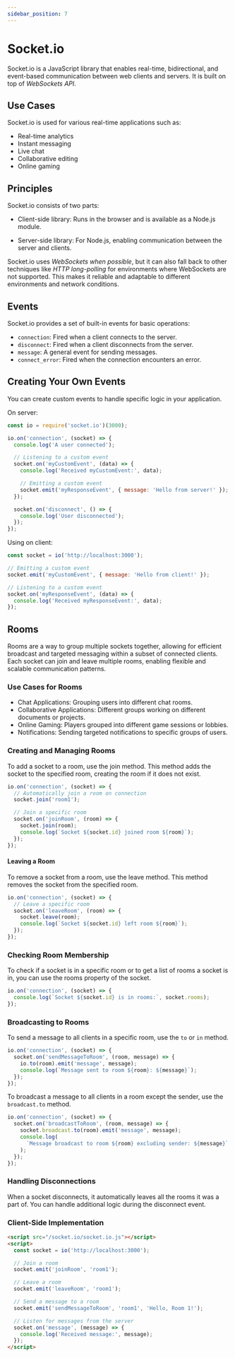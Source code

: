 ```yaml
---
sidebar_position: 7
---
```


# Socket.io

Socket.io is a JavaScript library that enables real-time, bidirectional, and
event-based communication between web clients and servers. It is built on top of
_WebSockets API_.

## Use Cases

Socket.io is used for various real-time applications such as:

- Real-time analytics
- Instant messaging
- Live chat
- Collaborative editing
- Online gaming

## Principles

Socket.io consists of two parts:

- Client-side library: Runs in the browser and is available as a Node.js module.

- Server-side library: For Node.js, enabling communication between the server
  and clients.

Socket.io uses _WebSockets when possible_, but it can also fall back to other
techniques like _HTTP long-polling_ for environments where WebSockets are not
supported. This makes it reliable and adaptable to different environments and
network conditions.

## Events

Socket.io provides a set of built-in events for basic operations:

- `connection`: Fired when a client connects to the server.
- `disconnect`: Fired when a client disconnects from the server.
- `message`: A general event for sending messages.
- `connect_error`: Fired when the connection encounters an error.

## Creating Your Own Events

You can create custom events to handle specific logic in your application.

On server:

```javascript
const io = require('socket.io')(3000);

io.on('connection', (socket) => {
  console.log('A user connected');

  // Listening to a custom event
  socket.on('myCustomEvent', (data) => {
    console.log('Received myCustomEvent:', data);

    // Emitting a custom event
    socket.emit('myResponseEvent', { message: 'Hello from server!' });
  });

  socket.on('disconnect', () => {
    console.log('User disconnected');
  });
});
```

Using on client:

```javascript
const socket = io('http://localhost:3000');

// Emitting a custom event
socket.emit('myCustomEvent', { message: 'Hello from client!' });

// Listening to a custom event
socket.on('myResponseEvent', (data) => {
  console.log('Received myResponseEvent:', data);
});
```

## Rooms

Rooms are a way to group multiple sockets together, allowing for efficient
broadcast and targeted messaging within a subset of connected clients. Each
socket can join and leave multiple rooms, enabling flexible and scalable
communication patterns.

### Use Cases for Rooms

- Chat Applications: Grouping users into different chat rooms.
- Collaborative Applications: Different groups working on different documents or
  projects.
- Online Gaming: Players grouped into different game sessions or lobbies.
- Notifications: Sending targeted notifications to specific groups of users.

### Creating and Managing Rooms

To add a socket to a room, use the join method. This method adds the socket to
the specified room, creating the room if it does not exist.

```javascript
io.on('connection', (socket) => {
  // Automatically join a room on connection
  socket.join('room1');

  // Join a specific room
  socket.on('joinRoom', (room) => {
    socket.join(room);
    console.log(`Socket ${socket.id} joined room ${room}`);
  });
});
```

#### Leaving a Room

To remove a socket from a room, use the leave method. This method removes the
socket from the specified room.

```javascript
io.on('connection', (socket) => {
  // Leave a specific room
  socket.on('leaveRoom', (room) => {
    socket.leave(room);
    console.log(`Socket ${socket.id} left room ${room}`);
  });
});
```

### Checking Room Membership

To check if a socket is in a specific room or to get a list of rooms a socket is
in, you can use the rooms property of the socket.

```javascript
io.on('connection', (socket) => {
  console.log(`Socket ${socket.id} is in rooms:`, socket.rooms);
});
```

### Broadcasting to Rooms

To send a message to all clients in a specific room, use the `to` or `in`
method.

```javascript
io.on('connection', (socket) => {
  socket.on('sendMessageToRoom', (room, message) => {
    io.to(room).emit('message', message);
    console.log(`Message sent to room ${room}: ${message}`);
  });
});
```

To broadcast a message to all clients in a room except the sender, use the
`broadcast.to` method.

```javascript
io.on('connection', (socket) => {
  socket.on('broadcastToRoom', (room, message) => {
    socket.broadcast.to(room).emit('message', message);
    console.log(
      `Message broadcast to room ${room} excluding sender: ${message}`
    );
  });
});
```

### Handling Disconnections

When a socket disconnects, it automatically leaves all the rooms it was a part
of. You can handle additional logic during the disconnect event.

### Client-Side Implementation

```html
<script src="/socket.io/socket.io.js"></script>
<script>
  const socket = io('http://localhost:3000');

  // Join a room
  socket.emit('joinRoom', 'room1');

  // Leave a room
  socket.emit('leaveRoom', 'room1');

  // Send a message to a room
  socket.emit('sendMessageToRoom', 'room1', 'Hello, Room 1!');

  // Listen for messages from the server
  socket.on('message', (message) => {
    console.log('Received message:', message);
  });
</script>
```
